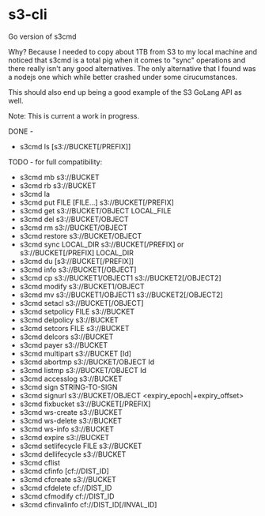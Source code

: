 # s3-cli
Go version of s3cmd

Why? Because I needed to copy about 1TB from S3 to my local machine and noticed that s3cmd is a total pig when it comes to "sync" operations and there really isn't any good alternatives. The only alternative that I found was a nodejs one which while better crashed under some cirucumstances.

This should also end up being a good example of the S3 GoLang API as well.

Note: This is current a work in progress. 

DONE - 

* s3cmd ls [s3://BUCKET[/PREFIX]]

TODO - for full compatibility:

* s3cmd mb s3://BUCKET
* s3cmd rb s3://BUCKET
* s3cmd la
* s3cmd put FILE [FILE...] s3://BUCKET[/PREFIX]
* s3cmd get s3://BUCKET/OBJECT LOCAL_FILE
* s3cmd del s3://BUCKET/OBJECT
* s3cmd rm s3://BUCKET/OBJECT
* s3cmd restore s3://BUCKET/OBJECT
* s3cmd sync LOCAL_DIR s3://BUCKET[/PREFIX] or s3://BUCKET[/PREFIX] LOCAL_DIR
* s3cmd du [s3://BUCKET[/PREFIX]]
* s3cmd info s3://BUCKET[/OBJECT]
* s3cmd cp s3://BUCKET1/OBJECT1 s3://BUCKET2[/OBJECT2]
* s3cmd modify s3://BUCKET1/OBJECT
* s3cmd mv s3://BUCKET1/OBJECT1 s3://BUCKET2[/OBJECT2]
* s3cmd setacl s3://BUCKET[/OBJECT]
* s3cmd setpolicy FILE s3://BUCKET
* s3cmd delpolicy s3://BUCKET
* s3cmd setcors FILE s3://BUCKET
* s3cmd delcors s3://BUCKET
* s3cmd payer s3://BUCKET
* s3cmd multipart s3://BUCKET [Id]
* s3cmd abortmp s3://BUCKET/OBJECT Id
* s3cmd listmp s3://BUCKET/OBJECT Id
* s3cmd accesslog s3://BUCKET
* s3cmd sign STRING-TO-SIGN
* s3cmd signurl s3://BUCKET/OBJECT <expiry_epoch|+expiry_offset>
* s3cmd fixbucket s3://BUCKET[/PREFIX]
* s3cmd ws-create s3://BUCKET
* s3cmd ws-delete s3://BUCKET
* s3cmd ws-info s3://BUCKET
* s3cmd expire s3://BUCKET
* s3cmd setlifecycle FILE s3://BUCKET
* s3cmd dellifecycle s3://BUCKET
* s3cmd cflist
* s3cmd cfinfo [cf://DIST_ID]
* s3cmd cfcreate s3://BUCKET
* s3cmd cfdelete cf://DIST_ID
* s3cmd cfmodify cf://DIST_ID
* s3cmd cfinvalinfo cf://DIST_ID[/INVAL_ID]



